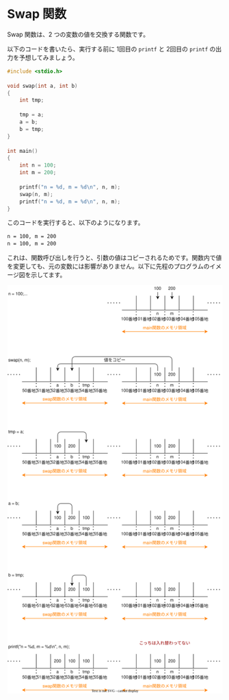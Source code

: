 # Swap 関数

Swap 関数は、2 つの変数の値を交換する関数です。

以下のコードを書いたら、実行する前に 1回目の `printf` と 2回目の `printf` の出力を予想してみましょう。

```c
#include <stdio.h>

void swap(int a, int b)
{
    int tmp;

    tmp = a;
    a = b;
    b = tmp;
}

int main()
{
    int n = 100;
    int m = 200;

    printf("n = %d, m = %d\n", n, m);
    swap(n, m);
    printf("n = %d, m = %d\n", n, m);
}
```

このコードを実行すると、以下のようになります。

```txt
n = 100, m = 200
n = 100, m = 200
```

これは、関数呼び出しを行うと、引数の値はコピーされるためです。関数内で値を変更しても、元の変数には影響がありません。以下に先程のプログラムのイメージ図を示してます。

![copyswap](./swap.svg)
